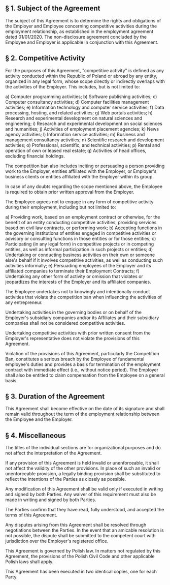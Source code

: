 ## § 1. Subject of the Agreement

The subject of this Agreement is to determine the rights and obligations of the Employer and Employee concerning competitive activities during the employment relationship, as established in the employment agreement dated 01/01/2020. The non-disclosure agreement concluded by the Employee and Employer is applicable in conjunction with this Agreement.

## § 2. Competitive Activity

For the purposes of this Agreement, "competitive activity" is defined as any activity conducted within the Republic of Poland or abroad by any entity, organized in any legal form, whose scope directly or indirectly overlaps with the activities of the Employer. This includes, but is not limited to:

a) Computer programming activities;
b) Software publishing activities;
c) Computer consultancy activities;
d) Computer facilities management activities;
e) Information technology and computer service activities;
f) Data processing, hosting, and related activities;
g) Web portals activities;
h) Research and experimental development on natural sciences and engineering;
i) Research and experimental development on social sciences and humanities;
j) Activities of employment placement agencies;
k) News agency activities;
l) Information service activities;
m) Business and management consultancy activities;
n) Scientific research and development activities;
o) Professional, scientific, and technical activities;
p) Rental and operation of own or leased real estate;
q) Activities of head offices, excluding financial holdings.

The competition ban also includes inciting or persuading a person providing work to the Employer, entities affiliated with the Employer, or Employer's business clients or entities affiliated with the Employer within its group.

In case of any doubts regarding the scope mentioned above, the Employee is required to obtain prior written approval from the Employer.

The Employee agrees not to engage in any form of competitive activity during their employment, including but not limited to:

a) Providing work, based on an employment contract or otherwise, for the benefit of an entity conducting competitive activities, providing services based on civil law contracts, or performing work;
b) Accepting functions in the governing institutions of entities engaged in competitive activities or advisory or consulting functions in those entities or for those entities;
c) Participating (in any legal form) in competitive projects or in competing entities, as well as informal participation in such projects or entities;
d) Undertaking or conducting business activities on their own or someone else's behalf if it involves competitive activities, as well as conducting such activities informally;
e) Persuading employees of the Employer and its affiliated companies to terminate their Employment Contracts;
f) Undertaking any other form of activity or omission that violates or jeopardizes the interests of the Employer and its affiliated companies.

The Employee undertakes not to knowingly and intentionally conduct activities that violate the competition ban when influencing the activities of any entrepreneur.

Undertaking activities in the governing bodies or on behalf of the Employer's subsidiary companies and/or its Affiliates and their subsidiary companies shall not be considered competitive activities.

Undertaking competitive activities with prior written consent from the Employer's representative does not violate the provisions of this Agreement.

Violation of the provisions of this Agreement, particularly the Competition Ban, constitutes a serious breach by the Employee of fundamental employee's duties and provides a basis for termination of the employment contract with immediate effect (i.e., without notice period). The Employer shall also be entitled to claim compensation from the Employee on a general basis.

## § 3. Duration of the Agreement

This Agreement shall become effective on the date of its signature and shall remain valid throughout the term of the employment relationship between the Employee and the Employer.

## § 4. Miscellaneous

The titles of the individual sections are for organizational purposes and do not affect the interpretation of the Agreement.

If any provision of this Agreement is held invalid or unenforceable, it shall not affect the validity of the other provisions. In place of such an invalid or unenforceable provision, a legally binding provision shall be substituted to reflect the intentions of the Parties as closely as possible.

Any modification of this Agreement shall be valid only if executed in writing and signed by both Parties. Any waiver of this requirement must also be made in writing and signed by both Parties.

The Parties confirm that they have read, fully understood, and accepted the terms of this Agreement.

Any disputes arising from this Agreement shall be resolved through negotiations between the Parties. In the event that an amicable resolution is not possible, the dispute shall be submitted to the competent court with jurisdiction over the Employer's registered office.

This Agreement is governed by Polish law. In matters not regulated by this Agreement, the provisions of the Polish Civil Code and other applicable Polish laws shall apply.

This Agreement has been executed in two identical copies, one for each Party.